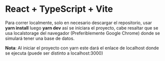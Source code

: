 # React + TypeScript + Vite

Para correr localmente, solo en necesario descargar el repositorio, usar **yarn install** luego **yarn dev** así se iniciara el proyecto, cabe resaltar que se usa localstorage del navegador (Preferiblemente Google Chrome) donde se simulará tener una base de datos.

**Nota**: Al iniciar el proyecto con yarn este dará el enlace de localhost donde se ejecuta (puede ser distinto a localhost:3000)
